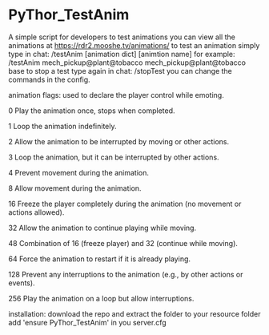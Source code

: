 # PyThor_TestAnim
A simple script for developers to test animations
you can view all the animations at https://rdr2.mooshe.tv/animations/
to test an animation simply type in chat: /testAnim [animation dict] [animtion name]
for example: /testAnim mech_pickup@plant@tobacco mech_pickup@plant@tobacco base
to stop a test type again in chat: /stopTest
you can change the commands in the config.

animation flags:
used to declare the player control while emoting.

0	Play the animation once, stops when completed.

1	Loop the animation indefinitely.

2	Allow the animation to be interrupted by moving or other actions.

3	Loop the animation, but it can be interrupted by other actions.

4	Prevent movement during the animation.

8	Allow movement during the animation.

16	Freeze the player completely during the animation (no movement or actions allowed).

32	Allow the animation to continue playing while moving.

48	Combination of 16 (freeze player) and 32 (continue while moving).

64	Force the animation to restart if it is already playing.

128	Prevent any interruptions to the animation (e.g., by other actions or events).

256	Play the animation on a loop but allow interruptions.


installation: 
download the repo and extract the folder to your resource folder
add 'ensure PyThor_TestAnim' in you server.cfg
